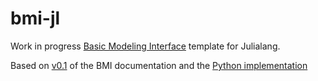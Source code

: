 # bmi-jl

Work in progress [Basic Modeling Interface](https://github.com/csdms/bmi)
template for Julialang.

Based on [v0.1](https://bmi-spec.readthedocs.io/en/latest/) of the BMI
documentation and the
[Python implementation](https://github.com/csdms/bmi-python)
